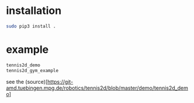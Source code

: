 # installation

```bash
sudo pip3 install .
```

# example

```bash
tennis2d_demo
tennis2d_gym_example
```

see the (source)[https://git-amd.tuebingen.mpg.de/robotics/tennis2d/blob/master/demo/tennis2d_demo]
